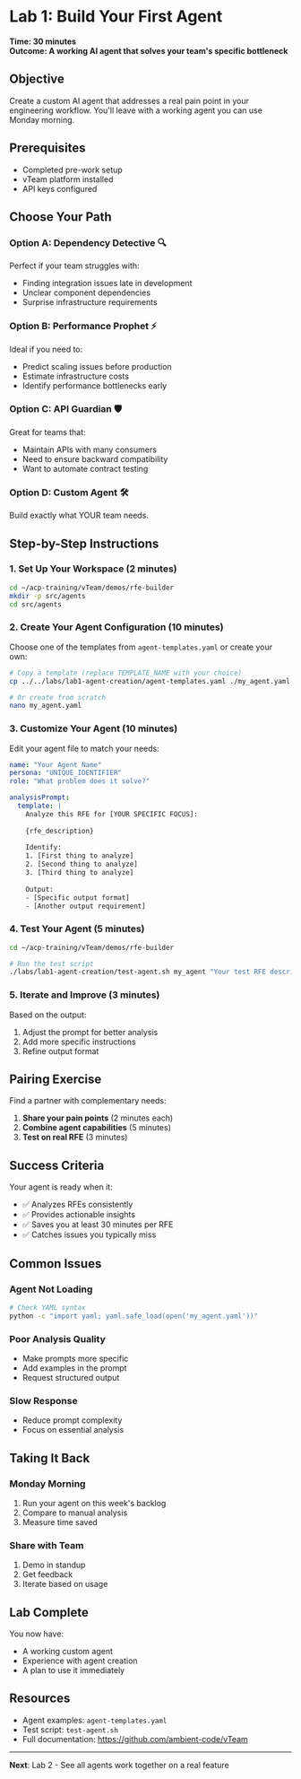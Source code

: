 # Lab 1: Build Your First Agent

**Time: 30 minutes**  
**Outcome: A working AI agent that solves your team's specific bottleneck**

## Objective

Create a custom AI agent that addresses a real pain point in your engineering workflow. You'll leave with a working agent you can use Monday morning.

## Prerequisites

- Completed pre-work setup
- vTeam platform installed
- API keys configured

## Choose Your Path

### Option A: Dependency Detective 🔍

Perfect if your team struggles with:

- Finding integration issues late in development
- Unclear component dependencies
- Surprise infrastructure requirements

### Option B: Performance Prophet ⚡

Ideal if you need to:

- Predict scaling issues before production
- Estimate infrastructure costs
- Identify performance bottlenecks early

### Option C: API Guardian 🛡️

Great for teams that:

- Maintain APIs with many consumers
- Need to ensure backward compatibility
- Want to automate contract testing

### Option D: Custom Agent 🛠️

Build exactly what YOUR team needs.

## Step-by-Step Instructions

### 1. Set Up Your Workspace (2 minutes)

```bash
cd ~/acp-training/vTeam/demos/rfe-builder
mkdir -p src/agents
cd src/agents
```

### 2. Create Your Agent Configuration (10 minutes)

Choose one of the templates from `agent-templates.yaml` or create your own:

```bash
# Copy a template (replace TEMPLATE_NAME with your choice)
cp ../../labs/lab1-agent-creation/agent-templates.yaml ./my_agent.yaml

# Or create from scratch
nano my_agent.yaml
```

### 3. Customize Your Agent (10 minutes)

Edit your agent file to match your needs:

```yaml
name: "Your Agent Name"
persona: "UNIQUE_IDENTIFIER"
role: "What problem does it solve?"

analysisPrompt:
  template: |
    Analyze this RFE for [YOUR SPECIFIC FOCUS]:
    
    {rfe_description}
    
    Identify:
    1. [First thing to analyze]
    2. [Second thing to analyze]
    3. [Third thing to analyze]
    
    Output:
    - [Specific output format]
    - [Another output requirement]
```

### 4. Test Your Agent (5 minutes)

```bash
cd ~/acp-training/vTeam/demos/rfe-builder

# Run the test script
./labs/lab1-agent-creation/test-agent.sh my_agent "Your test RFE description"
```

### 5. Iterate and Improve (3 minutes)

Based on the output:

1. Adjust the prompt for better analysis
2. Add more specific instructions
3. Refine output format

## Pairing Exercise

Find a partner with complementary needs:

1. **Share your pain points** (2 minutes each)
2. **Combine agent capabilities** (5 minutes)
3. **Test on real RFE** (3 minutes)

## Success Criteria

Your agent is ready when it:

- ✅ Analyzes RFEs consistently
- ✅ Provides actionable insights
- ✅ Saves you at least 30 minutes per RFE
- ✅ Catches issues you typically miss

## Common Issues

### Agent Not Loading

```bash
# Check YAML syntax
python -c "import yaml; yaml.safe_load(open('my_agent.yaml'))"
```

### Poor Analysis Quality

- Make prompts more specific
- Add examples in the prompt
- Request structured output

### Slow Response

- Reduce prompt complexity
- Focus on essential analysis

## Taking It Back

### Monday Morning

1. Run your agent on this week's backlog
2. Compare to manual analysis
3. Measure time saved

### Share with Team

1. Demo in standup
2. Get feedback
3. Iterate based on usage

## Lab Complete

You now have:

- A working custom agent
- Experience with agent creation
- A plan to use it immediately

## Resources

- Agent examples: `agent-templates.yaml`
- Test script: `test-agent.sh`
- Full documentation: <https://github.com/ambient-code/vTeam>

---

**Next**: Lab 2 - See all agents work together on a real feature

